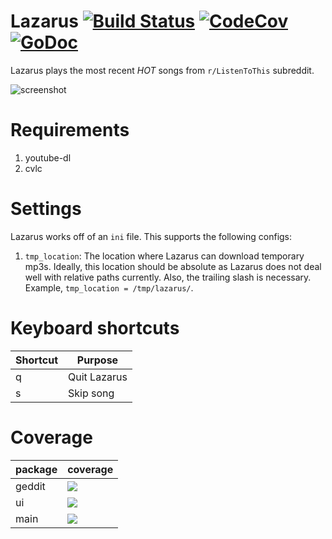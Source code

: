 # Lazarus [![Build Status](https://img.shields.io/travis/avadhutp/lazarus/master.svg?style=flat)](https://travis-ci.org/avadhutp/lazarus) [![CodeCov](https://img.shields.io/codecov/c/github/avadhutp/lazarus.svg?style=flat)](https://codecov.io/github/avadhutp/lazarus) [![GoDoc](https://godoc.org/github.com/avadhutp/lazarus?status.png)](https://godoc.org/github.com/avadhutp/lazarus)

Lazarus plays the most recent *HOT* songs from `r/ListenToThis` subreddit.

![screenshot](http://i.imgur.com/7g6Pscd.png)

# Requirements
1. youtube-dl
2. cvlc

# Settings
Lazarus works off of an `ini` file. This supports the following configs:

1. `tmp_location`: The location where Lazarus can download temporary mp3s. Ideally, this location should be absolute as Lazarus does not deal well with relative paths currently. Also, the trailing slash is necessary. Example, `tmp_location = /tmp/lazarus/`.

# Keyboard shortcuts
Shortcut | Purpose
---------|--------
q | Quit Lazarus
s | Skip song

# Coverage
package | coverage
--------|--------
geddit  | [![](http://gocover.io/_badge/github.com/avadhutp/lazarus/geddit)](http://gocover.io/github.com/avadhutp/lazarus/geddit)
ui      | [![](http://gocover.io/_badge/github.com/avadhutp/lazarus/ui)](http://gocover.io/github.com/avadhutp/lazarus/ui)
main    | [![](http://gocover.io/_badge/github.com/avadhutp/lazarus)](http://gocover.io/github.com/avadhutp/lazarus)
